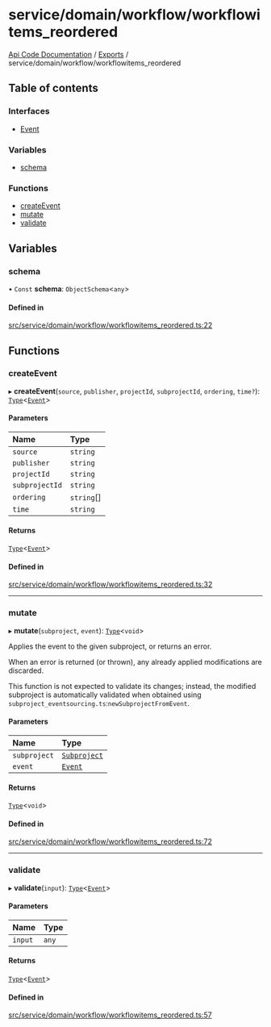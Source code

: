 # service/domain/workflow/workflowitems\_reordered
 
[Api Code Documentation](../README.md) / [Exports](../modules.md) / service/domain/workflow/workflowitems\_reordered

## Table of contents

### Interfaces

- [Event](../interfaces/service_domain_workflow_workflowitems_reordered.Event.md)

### Variables

- [schema](service_domain_workflow_workflowitems_reordered.md#schema)

### Functions

- [createEvent](service_domain_workflow_workflowitems_reordered.md#createevent)
- [mutate](service_domain_workflow_workflowitems_reordered.md#mutate)
- [validate](service_domain_workflow_workflowitems_reordered.md#validate)

## Variables

### schema

• `Const` **schema**: `ObjectSchema`<`any`\>

#### Defined in

[src/service/domain/workflow/workflowitems_reordered.ts:22](https://github.com/openkfw/TruBudget/blob/0804644/api/src/service/domain/workflow/workflowitems_reordered.ts#L22)

## Functions

### createEvent

▸ **createEvent**(`source`, `publisher`, `projectId`, `subprojectId`, `ordering`, `time?`): [`Type`](result.md#type)<[`Event`](../interfaces/service_domain_workflow_workflowitems_reordered.Event.md)\>

#### Parameters

| Name | Type |
| :------ | :------ |
| `source` | `string` |
| `publisher` | `string` |
| `projectId` | `string` |
| `subprojectId` | `string` |
| `ordering` | `string`[] |
| `time` | `string` |

#### Returns

[`Type`](result.md#type)<[`Event`](../interfaces/service_domain_workflow_workflowitems_reordered.Event.md)\>

#### Defined in

[src/service/domain/workflow/workflowitems_reordered.ts:32](https://github.com/openkfw/TruBudget/blob/0804644/api/src/service/domain/workflow/workflowitems_reordered.ts#L32)

___

### mutate

▸ **mutate**(`subproject`, `event`): [`Type`](result.md#type)<`void`\>

Applies the event to the given subproject, or returns an error.

When an error is returned (or thrown), any already applied modifications are
discarded.

This function is not expected to validate its changes; instead, the modified
subproject is automatically validated when obtained using
`subproject_eventsourcing.ts`:`newSubprojectFromEvent`.

#### Parameters

| Name | Type |
| :------ | :------ |
| `subproject` | [`Subproject`](../interfaces/service_domain_workflow_subproject.Subproject.md) |
| `event` | [`Event`](../interfaces/service_domain_workflow_workflowitems_reordered.Event.md) |

#### Returns

[`Type`](result.md#type)<`void`\>

#### Defined in

[src/service/domain/workflow/workflowitems_reordered.ts:72](https://github.com/openkfw/TruBudget/blob/0804644/api/src/service/domain/workflow/workflowitems_reordered.ts#L72)

___

### validate

▸ **validate**(`input`): [`Type`](result.md#type)<[`Event`](../interfaces/service_domain_workflow_workflowitems_reordered.Event.md)\>

#### Parameters

| Name | Type |
| :------ | :------ |
| `input` | `any` |

#### Returns

[`Type`](result.md#type)<[`Event`](../interfaces/service_domain_workflow_workflowitems_reordered.Event.md)\>

#### Defined in

[src/service/domain/workflow/workflowitems_reordered.ts:57](https://github.com/openkfw/TruBudget/blob/0804644/api/src/service/domain/workflow/workflowitems_reordered.ts#L57)
